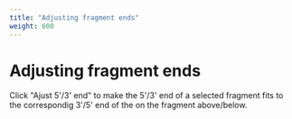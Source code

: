 ```yaml
---
title: "Adjusting fragment ends"
weight: 600
---
```



# Adjusting fragment ends

Click "Ajust 5'/3' end" to make the 5'/3' end of a selected fragment fits to the correspondig 3'/5' end of the on the fragment above/below.
